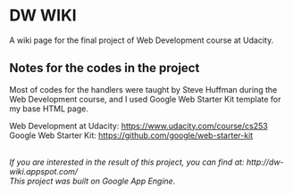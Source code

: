 # DW WIKI
A wiki page for the final project of Web Development course at Udacity.

## Notes for the codes in the project
Most of codes for the handlers were taught by Steve Huffman during the Web Development course, and I used Google Web Starter Kit template for my base HTML page.

Web Development at Udacity: https://www.udacity.com/course/cs253
<br>
Google Web Starter Kit: https://github.com/google/web-starter-kit

<br>
<i>If you are interested in the result of this project, you can find at: http://dw-wiki.appspot.com/</i>
<br><i>This project was built on Google App Engine.</i>
